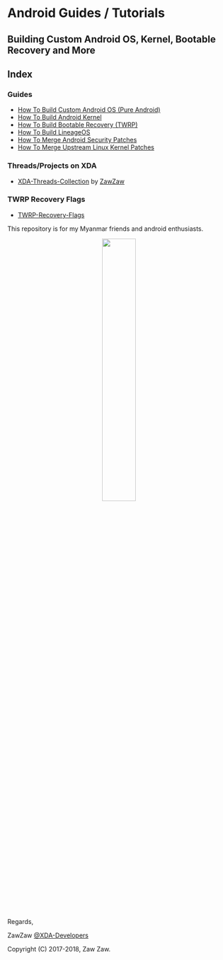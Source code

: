 # Android Guides / Tutorials
## Building Custom Android OS, Kernel, Bootable Recovery and More

## Index
### Guides
- [How To Build Custom Android OS (Pure Android)](https://github.com/zawzaww/android-tutorials/blob/android/Guides/Building-AOSP-ROM.md)
- [How To Build Android Kernel](https://github.com/zawzaww/android-tutorials/blob/android/Guides/Building-Android-Kernel.md)
- [How To Build Bootable Recovery (TWRP)](https://github.com/zawzaww/android-tutorials/blob/android/Guides/Building-TWRP-Recovery.md)
- [How To Build LineageOS](https://github.com/zawzaww/android-tutorials/blob/android/Guides/Building-LineageOS.md)
- [How To Merge Android Security Patches](https://github.com/zawzaww/android-tutorials/blob/android/Guides/Updating-Android-Security-Patchs.md)
- [How To Merge Upstream Linux Kernel Patches](https://github.com/zawzaww/android-tutorials/blob/android/Guides/Updating-Linux-Kernel-Patchs.md)

### Threads/Projects on XDA
- [XDA-Threads-Collection](https://github.com/zawzaww/android-tutorials/blob/android/Notes/XDA-Threads-Collection.md) by [ZawZaw](https://forum.xda-developers.com/member.php?u=7581611)

### TWRP Recovery Flags
- [TWRP-Recovery-Flags](https://github.com/zawzaww/android-tutorials/blob/android/Notes/twrp-recovery-flags.mk)

This repository is for my Myanmar friends and android enthusiasts.

<center><img src="https://upload.wikimedia.org/wikipedia/commons/thumb/d/db/Android_robot_2014.svg/511px-Android_robot_2014.svg.png" height="39%" width="39%;"/></center> 


Regards,

ZawZaw [@XDA-Developers](https://forum.xda-developers.com/member.php?u=7581611)

Copyright (C) 2017-2018, Zaw Zaw.

